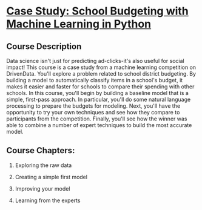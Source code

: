 # [Case Study: School Budgeting with Machine Learning in Python](https://learn.datacamp.com/courses/case-study-school-budgeting-with-machine-learning-in-python)

## Course Description

Data science isn't just for predicting ad-clicks-it's also useful for social impact! This course is a case study from a machine learning competition on DrivenData. You'll explore a problem related to school district budgeting. By building a model to automatically classify items in a school's budget, it makes it easier and faster for schools to compare their spending with other schools. In this course, you'll begin by building a baseline model that is a simple, first-pass approach. In particular, you'll do some natural language processing to prepare the budgets for modeling. Next, you'll have the opportunity to try your own techniques and see how they compare to participants from the competition. Finally, you'll see how the winner was able to combine a number of expert techniques to build the most accurate model.








## Course Chapters:
1. Exploring the raw data

2. Creating a simple first model

3. Improving your model

4. Learning from the experts









